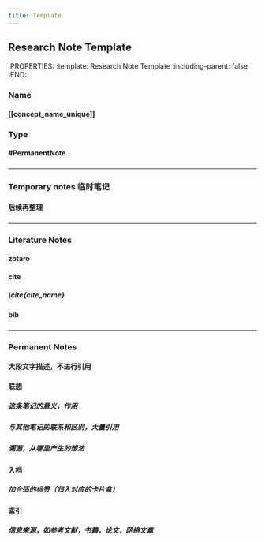 ```yaml
---
title: Template
---
```


## Research Note Template
:PROPERTIES:
:template: Research Note Template
:including-parent: false
:END:
### Name
#### [[concept_name_unique]]
### Type
#### #PermanentNote
###
---
### Temporary notes 临时笔记
#### 后续再整理
###
---
### Literature Notes
#### zotaro
#### cite
##### \\cite{cite_name}
#### bib
###
---
### Permanent Notes
#### 大段文字描述，不进行引用
#### 联想
##### 这条笔记的意义，作用
##### 与其他笔记的联系和区别，大量引用
##### 溯源，从哪里产生的想法
#### 入档
##### 加合适的标签（归入对应的卡片盒）
#### 索引
##### 信息来源，如参考文献，书籍，论文，网络文章
##

